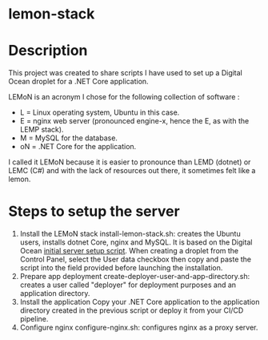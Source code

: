 # lemon-stack
# Description
This project was created to share scripts I have used to set up a Digital Ocean droplet for a .NET Core application. 

LEMoN is an acronym I chose for the following collection of software : 
* L = Linux operating system, Ubuntu in this case.
* E = nginx web server (pronounced engine-x, hence the E, as with the LEMP stack).
* M = MySQL for the database.
* oN = .NET Core for the application.

I called it LEMoN because it is easier to pronounce than LEMD (dotnet) or LEMC (C#) and with the lack of resources out there, it sometimes felt like a lemon.

# Steps to setup the server
1. Install the LEMoN stack
install-lemon-stack.sh: creates the Ubuntu users, installs dotnet Core, nginx and MySQL. It is based on the Digital Ocean [initial server setup script](https://www.digitalocean.com/community/tutorials/automating-initial-server-setup-with-ubuntu-18-04). When creating a droplet from the Control Panel, select the User data checkbox then copy and paste the script into the field provided before launching the installation.
1. Prepare app deployment
create-deployer-user-and-app-directory.sh: creates a user called "deployer" for deployment purposes and an application directory.
1. Install the application
Copy your .NET Core application to the application directory created in the previous script or deploy it from your CI/CD pipeline.
1. Configure nginx
configure-nginx.sh: configures nginx as a proxy server.
